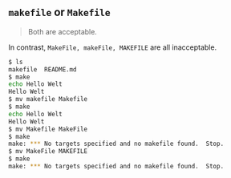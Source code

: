 ## `makefile` or `Makefile`
> Both are acceptable.

In contrast, `MakeFile, makeFile, MAKEFILE` are all inacceptable.
```bash
$ ls
makefile  README.md
$ make
echo Hello Welt
Hello Welt
$ mv makefile Makefile 
$ make
echo Hello Welt
Hello Welt
$ mv Makefile MakeFile
$ make
make: *** No targets specified and no makefile found.  Stop.
$ mv MakeFile MAKEFILE
$ make
make: *** No targets specified and no makefile found.  Stop.
```
